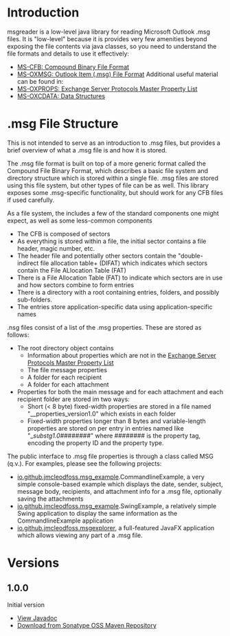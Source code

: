 # Introduction
msgreader is a low-level java library for reading Microsoft Outlook .msg files. It is "low-level" because it is provides very few amenities beyond exposing the file contents via java classes, so you need to understand the file formats and details to use it effectively:
* [MS-CFB: Compound Binary File Format](https://docs.microsoft.com/en-us/openspecs/windows_protocols/ms-cfb/53989ce4-7b05-4f8d-829b-d08d6148375b)
* [MS-OXMSG: Outlook Item (.msg) File Format](https://docs.microsoft.com/en-us/openspecs/exchange_server_protocols/ms-oxmsg/b046868c-9fbf-41ae-9ffb-8de2bd4eec82)
Additional useful material can be found in:
* [MS-OXPROPS: Exchange Server Protocols Master Property List](https://docs.microsoft.com/en-us/openspecs/exchange_server_protocols/ms-oxprops/f6ab1613-aefe-447d-a49c-18217230b148)
* [MS-OXCDATA: Data Structures](https://docs.microsoft.com/en-us/openspecs/exchange_server_protocols/ms-oxcdata/1afa0cd9-b1a0-4520-b623-bf15030af5d8)

# .msg File Structure
This is not intended to serve as an introduction to .msg files, but provides a brief overview of what a .msg file is and how it is stored.

The .msg file format is built on top of a more generic format called the Compound File Binary Format, which describes a basic file system and directory structure which is stored within a single file. .msg files are stored using this file system, but other types of file can be as well. This library exposes some .msg-specific functionality, but should work for any CFB files if used carefully.

As a file system, the includes a few of the standard components one might expect, as well as some less-common components
* The CFB is composed of sectors
* As everything is stored within a file, the initial sector contains a file header, magic number, etc.
* The header file and potentially other sectors contain the "double-indirect file allocation table+ (DIFAT) which indicates which sectors contain the File ALlocation Table (FAT)
* There is a File Allocation Table (FAT) to indicate which sectors are in use and how sectors combine to form entries
* There is a directory with a root containing entries, folders, and possibly sub-folders.
* The entries store application-specific data using application-specific names

.nsg files consist of a list of the .msg properties. These are stored as follows:
* The root directory object contains
  * Information about properties which are not in the [Exchange Server Protocols Master Property List](https://docs.microsoft.com/en-us/openspecs/exchange_server_protocols/ms-oxprops/f6ab1613-aefe-447d-a49c-18217230b148)
  * The file message properties
  * A folder for each recipient
  * A folder for each attachment
* Properties for both the main message and for each attachment and each recipient folder are stored im two ways:
  * Short (\< 8 byte) fixed-width properties are stored in a file named "__properties_version1.0" which exists in each folder
  * Fixed-width properties longer than 8 bytes and variable-length properties are stored on per entry in entries named like "__substg1.0_########" where ######## is the property tag, encoding the property ID and the property type.

The public interface to .msg file properties is through a class called MSG (q.v.). For examples, please see the following projects:
* [io.github.jmcleodfoss.msg_example](https://github.com/Jmcleodfoss/msgreader/blob/master/msg_example/README.md).CommandlineExample, a very simple console-based example which displays the date, sender, subject, message body, recipients, and attachment info for a .msg file, optionally saving the attachments
* [io.github.jmcleodfoss.msg_example](https://github.com/Jmcleodfoss/msgreader/blob/master/msg_example/README.md).SwingExample, a relatively simple Swing application to display the same information as the CommandlineExample application
* [io.github.jmcleodfoss.msgexplorer](https://github.com/Jmcleodfoss/msgreader/blob/master/msgexplorer/README.md), a full-featured JavaFX application which allows viewing any part of a .msg file.

# Versions #
## 1.0.0 ##
Initial version
* [View Javadoc](https://javadoc.io/doc/io.github.jmcleodfoss/msg/1.0.0/io.github.jmcleodfoss.msg/module-summary.html)
* [Download from Sonatype OSS Maven Repository](https://repo1.maven.org/maven2/io/github/jmcleodfoss/msg/1.0.0/msg-1.0.0.jar)

